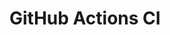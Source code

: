 # GitHub Actions CI





































































































































































































































































































































































































































































































































































































































































































































